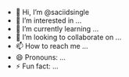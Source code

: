 - 👋 Hi, I’m @saciidsingle
- 👀 I’m interested in ...
- 🌱 I’m currently learning ...
- 💞️ I’m looking to collaborate on ...
- 📫 How to reach me ...
- 😄 Pronouns: ...
- ⚡ Fun fact: ...

<!---
saciidsingle/saciidsingle is a ✨ special ✨ repository because its `README.md` (this file) appears on your GitHub profile.
You can click the Preview link to take a look at your changes.
--->
